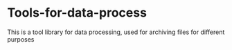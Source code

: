 # Tools-for-data-process
This is a tool library for data processing, used for archiving files for different purposes
